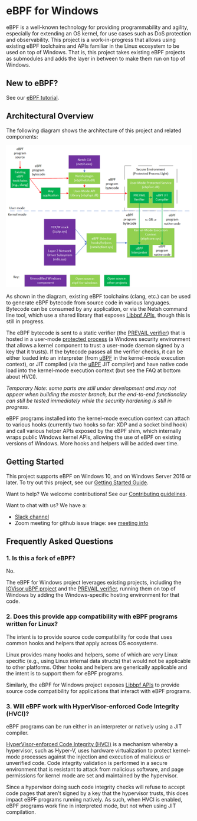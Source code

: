 # eBPF for Windows

eBPF is a well-known technology for providing programmability and agility, especially for extending an
OS kernel, for use cases such as DoS protection and observability. This project is a work-in-progress that
allows using existing eBPF
toolchains and APIs familiar in the Linux ecosystem to be used on top of Windows.  That is, this project
takes existing eBPF projects as submodules and adds the layer in between to make them run on top of Windows.

## New to eBPF?

See our [eBPF tutorial](docs/tutorial.md).

## Architectural Overview

The following diagram shows the architecture of this project and related components:

![Architectural Overview](docs/ArchitectureDiagram.png)

As shown in the diagram, existing eBPF toolchains (clang, etc.) can be used to generate eBPF bytecode from
source code in various languages.  Bytecode can be consumed by any application, or via the Netsh command line tool, which use a shared library
that exposes [Libbpf APIs](https://github.com/libbpf/libbpf),
though this is still in progress.

The eBPF bytecode is sent to a static verifier (the [PREVAIL verifier](https://github.com/vbpf/ebpf-verifier))
that is hosted in a user-mode [protected process](https://docs.microsoft.com/en-us/windows/win32/services/protecting-anti-malware-services-#system-protected-process)
(a Windows security environment that allows a kernel component to trust a user-mode daemon signed by
a key that it trusts).  If the bytecode passes all the verifier checks, it can be either loaded into
an interpreter (from [uBPF](https://github.com/iovisor/ubpf) in the kernel-mode execution context), or
JIT compiled (via the [uBPF](https://github.com/iovisor/ubpf) JIT compiler) and have native code load
into the kernel-mode execution context (but see the FAQ at bottom about HVCI).

*Temporary Note: some parts are still under development and may not appear
when building the master branch, but the end-to-end functionality can still be tested immediately
while the security hardening is still in progress.*

eBPF programs installed into the kernel-mode execution context can attach to various hooks (currently
two hooks so far: XDP and a socket bind hook) and call various helper APIs exposed by the eBPF shim,
which internally wraps public Windows kernel APIs, allowing the use of eBPF on existing versions of Windows.
More hooks and helpers will be added over time.

## Getting Started

This project supports eBPF on Windows 10, and on Windows Server 2016 or later.
To try out this project, see our [Getting Started Guide](docs/GettingStarted.md).

Want to help?  We welcome contributions!  See our [Contributing guidelines](CONTRIBUTING.md).

Want to chat with us?  We have a:
* [Slack channel](https://slack.com/app_redirect?channel=ebpf-for-windows)
* Zoom meeting for github issue triage: see [meeting info](https://github.com/microsoft/ebpf-for-windows/issues/162)

## Frequently Asked Questions

### 1. Is this a fork of eBPF?

No.

The eBPF for Windows project leverages existing projects, including
the [IOVisor uBPF project](https://github.com/iovisor/ubpf) and
the [PREVAIL verifier](https://github.com/vbpf/ebpf-verifier),
running them on top of Windows by adding the Windows-specific hosting environment for that code.

### 2. Does this provide app compatibility with eBPF programs written for Linux?

The intent is to provide source code compatibility for code that uses common
hooks and helpers that apply across OS ecosystems.

Linux provides many hooks and helpers, some of which are very Linux specific (e.g., using
Linux internal data structs) that would not be applicable to other platforms.
Other hooks and helpers are generically applicable and the intent is to support them for eBPF
programs.

Similarly, the eBPF for Windows project exposes [Libbpf APIs](https://github.com/libbpf/libbpf)
to provide source code compatibility for applications that interact with eBPF programs.

### 3. Will eBPF work with HyperVisor-enforced Code Integrity (HVCI)?

eBPF programs can be run either in an interpreter or natively using a JIT compiler.

[HyperVisor-enforced Code Integrity (HVCI)](https://techcommunity.microsoft.com/t5/windows-insider-program/virtualization-based-security-vbs-and-hypervisor-enforced-code/m-p/240571)
is a mechanism
whereby a hypervisor, such as Hyper-V, uses hardware virtualization to protect kernel-mode processes against
the injection and execution of malicious or unverified code. Code integrity validation is performed in a secure
environment that is resistant to attack from malicious software, and page permissions for kernel mode are set and
maintained by the hypervisor.

Since a hypervisor doing such code integrity checks will refuse to accept code pages that aren't signed by
a key that the hypervisor trusts, this does impact eBPF programs running natively.  As such, when HVCI
is enabled, eBPF programs work fine in interpreted mode, but not when using JIT compilation.
